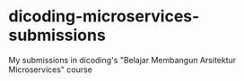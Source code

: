 # dicoding-microservices-submissions
My submissions in dicoding's "Belajar Membangun Arsitektur Microservices" course 
